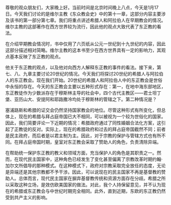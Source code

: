 尊敬的观众朋友们，大家晚上好。当前时间是北京时间晚上八点，今天是1月17日。今天我们讨论的是维尔主教《东众教会史》中的第十一章，这部分内容主要涉及该书的第一部分第七章。我们将重点讲述希腊人和阿拉伯人在早期教会的情况。维尔主教的这部著作在西方世界较为流行，因此他的观点大致代表了东正教的看法。

在介绍早期教会情况时，书中仅用了六页纸从公元一世纪到十九世纪的内容，因此这部分描述相对简略。维尔主教的这本书至少在西方世界具有一定的影响力，其观点基本反映了东正教的观点。

他关于东正教的观点，以及他对向西方人解释东正教的事件的看法。接下来，第七、八、九章主要讨论20世纪的情况。今天我们将探讨20世纪的希腊人与阿拉伯人的东正教会。现在我们开始。20世纪的希腊人和阿拉伯人中的东正教会是世俗中永恒的存在。今天的东正教会主要以五种形式存在：第一，在地中海东部地区，东正教徒作为少数派存在于穆斯林主导的社会中，四个古代主教区——君士坦丁堡、亚历山大、安提阿和耶路撒冷均处于穆斯林的管辖之下。第二种情况是？

塞浦路斯和希腊的证交会仍然坚持国家教会的地位。尽管这种形式有所变化，但总体上，现在的希腊与拜占庭帝国已大不相同，可以被视为一个较为世俗化的国家。因此，我们简要评论一下近期的情况：希腊政府通过了同性婚姻合法化方案，这引起了正教徒的反对。实际上，现在的希腊政府和过去的拜占庭帝国截然不同；前者是民主政府，而后者是以君主制为主。因此，对于宗教的保护与管辖方式也有所不同。在拜占庭帝国时期，皇室对东正教会采取了赞助人的角色，负责清除异端。

在帮助统一保护东正教的教义和领域方面，充当保护人的角色是其职责之一。然而，在现代民主国家中，这种角色已经发生了变化甚至偏离了宗教改革时期约翰·加尔文所倡导的那种模式。在这种模式下，政府对宗教采取完全放任的态度，无论是异端还是其他宗教都不予干涉。因此，可以说现在的民主国家不再是基督教的赞助人。总体而言，现代民主国家在摒弃基督教传统和资源方面存在分歧。希腊之所以采取这种立场，是效仿欧美国家的做法。对此，我个人持保留意见，并不认为现在的希腊或东正教会与中世纪时期完全相同。此外，直到近期，东欧的东正教仍然受到共产主义的影响。